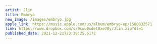 ```yaml
---
artist: Jlin
title: Embryo
new_image: /images/embryo.jpg
apple_link: https://music.apple.com/us/album/embryo-ep/1588832571
link: https://www.dropbox.com/s/9cwu0sdet0xe70y/Jlin.zip?dl=1
published_date: 2021-12-21T23:39:25.617Z
---
```

